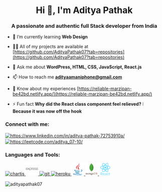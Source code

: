 <h1 align="center">Hi 👋, I'm Aditya Pathak</h1>
<h3 align="center">A passionate and authentic full Stack developer from India</h3>

- 🌱 I’m currently learning **Web Design**

- 👨‍💻 All of my projects are available at [https://github.com/AdityaPathak07?tab=repositories](https://github.com/AdityaPathak07?tab=repositories)

- 💬 Ask me about **WordPress, HTML, CSS, JavaScript, React.js**

- 📫 How to reach me **adityaamaniphone@gmail.com**

- 📄 Know about my experiences [https://reliable-marzipan-be42bd.netlify.app/](https://reliable-marzipan-be42bd.netlify.app/)

- ⚡ Fun fact **Why did the React class component feel relieved?
                 : Because it was now off the hook**

<h3 align="left">Connect with me:</h3>
<p align="left">
<a href="https://linkedin.com/in/https://www.linkedin.com/in/aditya-pathak-72753910a/" target="blank"><img align="center" src="https://raw.githubusercontent.com/rahuldkjain/github-profile-readme-generator/master/src/images/icons/Social/linked-in-alt.svg" alt="https://www.linkedin.com/in/aditya-pathak-72753910a/" height="30" width="40" /></a>
<a href="https://www.leetcode.com/https://leetcode.com/aditya_07-10/" target="blank"><img align="center" src="https://raw.githubusercontent.com/rahuldkjain/github-profile-readme-generator/master/src/images/icons/Social/leet-code.svg" alt="https://leetcode.com/aditya_07-10/" height="30" width="40" /></a>
</p>

<h3 align="left">Languages and Tools:</h3>
<p align="left"> <a href="https://www.chartjs.org" target="_blank" rel="noreferrer"> <img src="https://www.chartjs.org/media/logo-title.svg" alt="chartjs" width="40" height="40"/> </a> <a href="https://expressjs.com" target="_blank" rel="noreferrer"> <img src="https://raw.githubusercontent.com/devicons/devicon/master/icons/express/express-original-wordmark.svg" alt="express" width="40" height="40"/> </a> <a href="https://git-scm.com/" target="_blank" rel="noreferrer"> <img src="https://www.vectorlogo.zone/logos/git-scm/git-scm-icon.svg" alt="git" width="40" height="40"/> </a> <a href="https://heroku.com" target="_blank" rel="noreferrer"> <img src="https://www.vectorlogo.zone/logos/heroku/heroku-icon.svg" alt="heroku" width="40" height="40"/> </a> <a href="https://www.java.com" target="_blank" rel="noreferrer"> <img src="https://raw.githubusercontent.com/devicons/devicon/master/icons/java/java-original.svg" alt="java" width="40" height="40"/> </a> <a href="https://www.mongodb.com/" target="_blank" rel="noreferrer"> <img src="https://raw.githubusercontent.com/devicons/devicon/master/icons/mongodb/mongodb-original-wordmark.svg" alt="mongodb" width="40" height="40"/> </a> <a href="https://reactjs.org/" target="_blank" rel="noreferrer"> <img src="https://raw.githubusercontent.com/devicons/devicon/master/icons/react/react-original-wordmark.svg" alt="react" width="40" height="40"/> </a> </p>

<p><img align="center" src="https://github-readme-stats.vercel.app/api/top-langs?username=adityapathak07&show_icons=true&locale=en&layout=compact" alt="adityapathak07" /></p>
